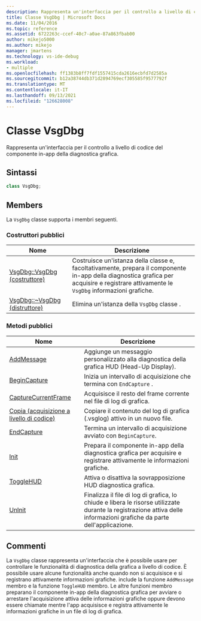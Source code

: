 ```yaml
---
description: Rappresenta un'interfaccia per il controllo a livello di codice del componente in-app della diagnostica grafica.
title: Classe VsgDbg | Microsoft Docs
ms.date: 11/04/2016
ms.topic: reference
ms.assetid: 6722263c-ccef-40c7-a0ae-87a863fbab00
author: mikejo5000
ms.author: mikejo
manager: jmartens
ms.technology: vs-ide-debug
ms.workload:
- multiple
ms.openlocfilehash: ff1383b8ff7fdf1557415cda2616ecbfd7d2585a
ms.sourcegitcommit: b12a38744db371d2894769ecf305585f9577792f
ms.translationtype: MT
ms.contentlocale: it-IT
ms.lasthandoff: 09/13/2021
ms.locfileid: "126628008"
---
```

# <a name="vsgdbg-class"></a>Classe VsgDbg
Rappresenta un'interfaccia per il controllo a livello di codice del componente in-app della diagnostica grafica.

## <a name="syntax"></a>Sintassi

```C++
class VsgDbg;
```

## <a name="members"></a>Members
 La `VsgDbg` classe supporta i membri seguenti.

### <a name="public-constructors"></a>Costruttori pubblici

|Nome|Descrizione|
|----------|-----------------|
|[VsgDbg::VsgDbg (costruttore)](vsgdbg-vsgdbg-constructor.md)|Costruisce un'istanza della classe e, facoltativamente, prepara il componente in-app della diagnostica grafica per acquisire e registrare attivamente le `VsgDbg` informazioni grafiche.|
|[VsgDbg::~VsgDbg (distruttore)](vsgdbg-tilde-vsgdbg-destructor.md)|Elimina un'istanza della `VsgDbg` classe .|

### <a name="public-methods"></a>Metodi pubblici

|Nome|Descrizione|
|----------|-----------------|
|[AddMessage](addmessage.md)|Aggiunge un messaggio personalizzato alla diagnostica della grafica HUD (Head-Up Display).|
|[BeginCapture](begincapture.md)|Inizia un intervallo di acquisizione che termina con `EndCapture` .|
|[CaptureCurrentFrame](capturecurrentframe.md)|Acquisisce il resto del frame corrente nel file di log di grafica.|
|[Copia (acquisizione a livello di codice)](copy-programmatic-capture.md)|Copiare il contenuto del log di grafica (.vsglog) attivo in un nuovo file.|
|[EndCapture](endcapture.md)|Termina un intervallo di acquisizione avviato con `BeginCapture`.|
|[Init](init.md)|Prepara il componente in-app della diagnostica grafica per acquisire e registrare attivamente le informazioni grafiche.|
|[ToggleHUD](togglehud.md)|Attiva o disattiva la sovrapposizione HUD diagnostica grafica.|
|[UnInit](uninit.md)|Finalizza il file di log di grafica, lo chiude e libera le risorse utilizzate durante la registrazione attiva delle informazioni grafiche da parte dell'applicazione.|

## <a name="remarks"></a>Commenti
 La `VsgDbg` classe rappresenta un'interfaccia che è possibile usare per controllare le funzionalità di diagnostica della grafica a livello di codice. È possibile usare alcune funzionalità anche quando non si acquisisce e si registrano attivamente informazioni grafiche. include la funzione `AddMessage` membro e la funzione `ToggleHUD` membro. Le altre funzioni membro preparano il componente in-app della diagnostica grafica per avviare o arrestare l'acquisizione attiva delle informazioni grafiche oppure devono essere chiamate mentre l'app acquisisce e registra attivamente le informazioni grafiche in un file di log di grafica.
